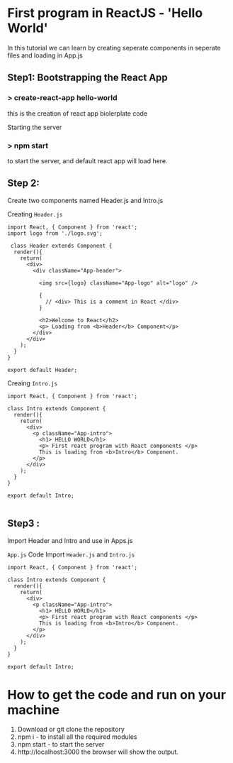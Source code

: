 # First program in ReactJS - 'Hello World' 


In this tutorial we can learn by creating seperate components in seperate files and loading in App.js 


## Step1: Bootstrapping the React App
### > create-react-app hello-world 
this is the creation of react app biolerplate code 

Starting the server
### > npm start 
to start the server, and default react app will load here.


## Step 2: 
Create two components named Header.js and Intro.js 
 
Creating `Header.js`
```
import React, { Component } from 'react';
import logo from './logo.svg';

 class Header extends Component {
  render(){
    return(
      <div>
        <div className="App-header">

          <img src={logo} className="App-logo" alt="logo" />

          {
            // <div> This is a comment in React </div>
          }

          <h2>Welcome to React</h2>
          <p> Loading from <b>Header</b> Component</p>
        </div>
      </div>
    );
  }
}

export default Header;
```

Creaing `Intro.js`
```
import React, { Component } from 'react';

class Intro extends Component {
  render(){
    return(
      <div>
        <p className="App-intro">
          <h1> HELLO WORLD</h1>
          <p> First react program with React components </p>
          This is loading from <b>Intro</b> Component.
        </p> 
      </div>
    );
  }
}

export default Intro;


```
 
## Step3 :
Import Header and Intro and use in Apps.js 

`App.js` Code Import `Header.js` and `Intro.js`

```
import React, { Component } from 'react';

class Intro extends Component {
  render(){
    return(
      <div>
        <p className="App-intro">
          <h1> HELLO WORLD</h1>
          <p> First react program with React components </p>
          This is loading from <b>Intro</b> Component.
        </p> 
      </div>
    );
  }
}

export default Intro;
```

# How to get the code and run on your machine

1. Download or git clone the repository
2. npm i - to install all the required modules
3. npm start - to start the server 
4. http://localhost:3000 the browser will show the output. 
